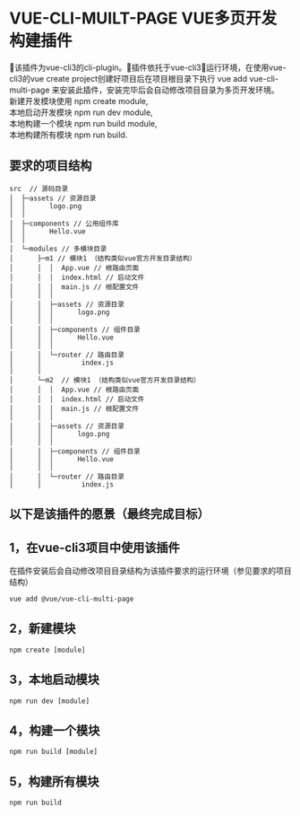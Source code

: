 # VUE-CLI-MUILT-PAGE VUE多页开发构建插件
该插件为vue-cli3的cli-plugin。插件依托于vue-cli3运行环境，在使用vue-cli3的vue create project创建好项目后在项目根目录下执行 vue add vue-cli-multi-page 来安装此插件，安装完毕后会自动修改项目目录为多页开发环境。<br>
新建开发模块使用 npm create module,<br>
本地启动开发模块 npm run dev module,<br>
本地构建一个模块 npm run build module,<br>
本地构建所有模块 npm run build.<br>

## 要求的项目结构
```
src  // 源码目录
│  ├─assets // 资源目录
│  │      logo.png
│  │
│  ├─components // 公用组件库
│  │      Hello.vue
│  │
│  └─modules // 多模块目录
│      ├─m1 // 模块1 （结构类似vue官方开发目录结构）
│      │  │  App.vue // 根路由页面
│      │  │  index.html // 启动文件
│      │  │  main.js // 根配置文件
│      │  │
│      │  ├─assets // 资源目录
│      │  │      logo.png
│      │  │
│      │  ├─components // 组件目录
│      │  │      Hello.vue
│      │  │
│      │  └─router // 路由目录
│      │          index.js
│      │
│      └─m2  // 模块1 （结构类似vue官方开发目录结构）
│      │  │  App.vue // 根路由页面
│      │  │  index.html // 启动文件
│      │  │  main.js // 根配置文件
│      │  │
│      │  ├─assets // 资源目录
│      │  │      logo.png
│      │  │
│      │  ├─components // 组件目录
│      │  │      Hello.vue
│      │  │
│      │  └─router // 路由目录
│      │          index.js
```
## 以下是该插件的愿景（最终完成目标）

## 1，在vue-cli3项目中使用该插件
在插件安装后会自动修改项目目录结构为该插件要求的运行环境（参见要求的项目结构）
```
vue add @vue/vue-cli-multi-page
```
## 2，新建模块
```npm
npm create [module]
```
## 3，本地启动模块
```npm
npm run dev [module] 
```
## 4，构建一个模块
```npm
npm run build [module] 
```
## 5，构建所有模块
```npm
npm run build
```